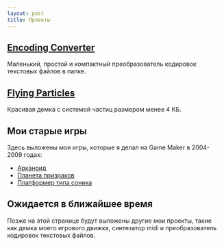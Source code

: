 ```yaml
---
layout: post
title: Проекты
---
```


## [Encoding Converter](encoding-converter/)
 Маленький, простой и компактный преобразователь кодировок текстовых файлов в папке.

## [Flying Particles](flying-particles/)
 Красивая демка с системой частиц размером менее 4 КБ.
 
 
## Мои старые игры
Здесь выложены мои игры, которые я делал на Game Maker в 2004-2009 годах:

- [Арканоид](old-games/arkanoid/)
- [Планета призраков](old-games/ghost-planet/)
- [Платформер типа соника](old-games/platformer/)


## Ожидается в ближайшее время
 Позже на этой странице будут выложены другие мои проекты, такие как демка моего игрового движка, синтезатор midi и преобразователь кодировок текстовых файлов.
